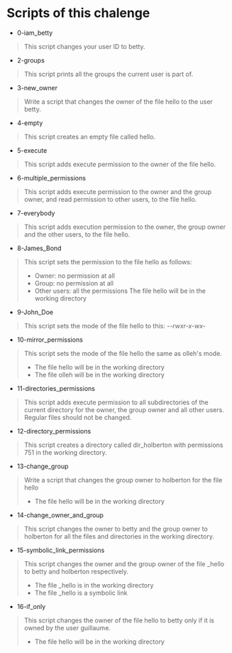 # Scripts of this chalenge
* 0-iam_betty
> This script changes your user ID to betty.
* 2-groups
> This script prints all the groups the current user is part of.
* 3-new_owner
> Write a script that changes the owner of the file hello to the user betty.
* 4-empty
> This script creates an empty file called hello.
* 5-execute
> This script adds execute permission to the owner of the file hello.
* 6-multiple_permissions
> This script adds execute permission to the owner and the group owner, and read permission to other users, to the file hello.
* 7-everybody
> This script adds execution permission to the owner, the group owner and the other users, to the file hello.
* 8-James_Bond
> This script sets the permission to the file hello as follows:
> - Owner: no permission at all
> - Group: no permission at all
> - Other users: all the permissions
> The file hello will be in the working directory
* 9-John_Doe
> This script sets the mode of the file hello to this: -*-rwxr-x-wx*-
* 10-mirror_permissions
> This script sets the mode of the file hello the same as olleh's mode.
> - The file hello will be in the working directory
> - The file olleh will be in the working directory
* 11-directories_permissions
> This script adds execute permission to all subdirectories of the current directory for the owner, the group owner and all other users. Regular files should not be changed.
* 12-directory_permissions
> This script creates a directory called dir_holberton with permissions 751 in the working directory.
* 13-change_group
> Write a script that changes the group owner to holberton for the file hello
> - The file hello will be in the working directory
* 14-change_owner_and_group
> This script changes the owner to betty and the group owner to holberton for all the files and directories in the working directory.
* 15-symbolic_link_permissions
> This script changes the owner and the group owner of the file _hello to betty and holberton respectively.
> - The file _hello is in the working directory
> - The file _hello is a symbolic link
* 16-if_only
> This script changes the owner of the file hello to betty only if it is owned by the user guillaume.
> - The file hello will be in the working directory
